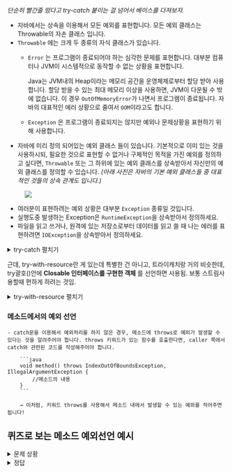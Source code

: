 _단순히 빨간줄 떴다고 try-catch 붙이는 걸 넘어서 베이스를 다져보자._

- 자바에서는 상속을 이용해서 모든 예외를 표현합니다. 모든 예외 클래스는 Throwable의 자손 클래스 입니다.
- `Throwable` 에는 크게 두 종류의 자식 클래스가 있습니다.
    - `Error` 는 프로그램이 종료되어야 하는 심각한 문제를 표현합니다. 대부분 컴퓨터나 JVM이 시스템적으로 동작할 수 없는 상황을 표현합니다.

        Java는 JVM내의 Heap이라는 메모리 공간을 운영체제로부터 할당 받아 사용합니다. 할당 받을 수 있는 최대 메모리 이상을 사용하면, JVM이 다운될 수 밖에 없습니다. 이 경우 `OutOfMemoryError`가 나면서 프로그램이 종료됩니다. 자바의 대표적인 에러 상황으로 줄여서 `OOM`이라고도 합니다.

    - `Exception` 은 프로그램이 종료되지는 않지만 예외나 문제상황을 표현하기 위해 사용합니다.
- 자바에 미리 정의 되어있는 예외 클래스 들이 있습니다. 기본적으로 이미 있는 것을 사용하시되, 필요한 것으로 표현할 수 없거나 구체적인 목적을 가진 예외를 정의하고 싶다면, `Throwable` 또는 그 하위에 있는 예외 클래스를 상속받아서 자신만의 예외 클래스를 정의할 수 있습니다.
*(아래 사진은 자바의 기본 예외 클래스들 중 대표적인 것들의 상속 관계도 입니다.)*

<figure>
    <img src="https://media.vlpt.us/images/codepark_kr/post/a70025be-d97d-4ba4-81de-bf9b8fe48d2b/ExceptionClassHierarchy.png">
</figure>

- 여러분이 표현하려는 예외 상황은 대부분 `Exception` 종류일 것입니다.
- 실행도중 발생하는 Exception은 `RuntimeException`을 상속받아서 정의하세요.
- 파일을 읽고 쓰거나, 원격에 있는 저장소로부터 데이터를 읽고 쓸 때 나는 에러를 표현하려면 `IOException`을 상속받아서 정의하세요.

<details markdown="1">
<summary> try-catch 펼치기 </summary>

```java
try {
    // 예외가 발생할 가능성이 있는 코드를 구현합니다.
} catch (FileNotFoundException e) {
    // FileNotFoundException이 발생했을 경우,이를 처리하기 위한 코드를 구현합니다.
} catch (IOException e) {
    // FileNotFoundException이 아닌 IOException이 발생했을 경우,이를 처리하기 위한 코드를 구현합니다.
} finally {
    // 예외의 발생여부에 관계없이 항상 수행되어야하는 코드를 구현합니다.
}
```

`finally` 구문은 필수는 아닙니다.

만약, 예외가 발생하지 않는다면 try → finally 순으로 실행됩니다. 

또한, 예외는 중복 catch 블럭을 사용하여 다양한 예외처리를 수행할 수 있습니다. 중복 catch블럭을 사용할 때는 먼저 선언된 catch블럭부터 확인합니다. 앞의 catch블럭에서 잡혔다면, 뒤의 catch블럭으로는 전파되지 않습니다. 좁은 범위의 예외부터 앞에 선언하는 것이 좋습니다. 여기서 좁은 범위란 상속관계에서 자식 클래스에 위치 할수록 좁은 범위입니다. 예를 들어서 `IOException`이 발생할 것 같아 예외처리를 하고, 그 외의 예외도 예외처리를 하고 싶다면 `IOException`을 catch 하는 구문을 먼저, `Exception` 을 catch하는 구문을 그 뒤에 작성합니다.

- **[코드스니펫] try-catch-finally 예제 - Main 함수**

    ```java
    public class Main {
        public static void main(String[] args) {
            
        }
    }
    ```

```java
public class Main {
    public static void main(String[] args) {
        int number = 10;
        int result;

        for (int i = 10; i >= 0; i--) {
            try {
                result = number / i;
                System.out.println(result);
            } catch (Exception e) {
                System.out.println("Exception발생: " + e.getMessage());
            } finally {
                System.out.println("항상 실행되는 finally 구문");
            }
        }
    }

}
```

0으로 나눠지는 경우 catch문이 실행되는 예제입니다. 출력 결과를 보면서 try - catch - finally 구조를 이해해보도록 하세요!

</details>
        
        
        
근데, try-with-resource란 게 있는데 특별한 건 아니고, 트라이캐치랑 거의 비슷한데,
try괄호()안에 **Closable 인터페이스를 구현한 객체** 를 선언하면 사용됨. 보통 스트림사용할때 편하게 하려는 것임.

<details markdown="1">
<summary>try-with-resource 펼치기</summary>

- try-catch문이외에 try-with-resource문도 존재합니다.
- 입출력과 함께 자주 쓰이는 구문입니다! 일반적으로 사용되었던 자원을 끝난 후에 닫아줘야 하는 것들이 존재하는데 여기서 try-catch-finally구문보다 편리한 것이 지금부터 설명드릴 **try-with-resource** 문입니다! **(입출력에 대해서는 추후 배울 것이므로 지금은, *"입력과 출력에 대한 것이구나"*라고 생각하시면 됩니다.)**
- 기존의 try-catch(-finally)문은 자원을 닫을 때 close()를 사용해야 합니다.
- try-with-resource문은 try문을 벗어나는 순간 자동적으로 close()가 호출됩니다.
- 어떻게 사용하면 될까요?
→ try()안의 입출력 스트림을 생성하는 로직을 작성할 때 해당 객체가 AutoClosable 인터페이스를 구현한 객체여야 합니다.

    ```java
    import java.io.FileOutputStream;
    import java.io.IOException;

    public class Main {
        public static void main(String[] args) {

            try (FileOutputStream out = new FileOutputStream("test.txt")) {
                // test.txt file 에 Hello Sparta 를 출력
                out.write("Hello Sparta".getBytes());
                out.flush();
            } catch (IOException e) {
                e.printStackTrace();
            }
        }
    }
    ```

    → 이처럼 형식은 try-catch문과 비슷하지만, try()안에 AutoClosable 인터페이스를 구현한 객체를 선언하면 사용할 수 있습니다! 간단하지만, 매우 유용한 예외형식이죠!

    AutoClosable 인터페이스
    그럼 왜 AutoClosable 인터페이스를 사용해야할까요??바로 AutoClosable 인터페이스에는 예외가 발생할 경우 close()메소드를 호출하기로 정의되어있기 때문입니다.

- _만약에 try-with-resource가 아니라 일반 try catch문을 사용했다면_
-  아래와 같은 코드가 됩니다. 코드가 길어질 뿐만 아니라 `FileOutputStream` 을 열고 닫을때 생기는 `Exception` 까지 그 상위에서 catch를 하거나 `throws`로 감싸줘야합니다.

    ```java
    import java.io.FileOutputStream;
    import java.io.IOException;

    public class Main {
        public static void main(String[] args) throws IOException {
            FileOutputStream out = new FileOutputStream("test.txt");
            try {
                // test.txt file 에 Hello Sparta 를 출력
                out.write("Hello Sparta".getBytes());
                out.flush();
            } catch (IOException e) {
                e.printStackTrace();
            }
            out.close();
        }
    }
    ```

</details>

### 메소드에서의 예외 선언
    - catch문을 이용해서 예외처리를 하지 않은 경우, 메소드에 throws로 예외가 발생할 수 있다는 것을 알려주어야 합니다. throws 키워드가 있는 함수를 호출한다면, caller 쪽에서 catch와 관련된 코드를 작성해주어야 합니다.

        ```java
        void method() throws IndexOutOfBoundsException, IllegalArgumentException {
            //메소드의 내용
        }
        ```

        → 이처럼, 키워드 throws를 사용해서 메소드 내에서 발생할 수 있는 예외를 적어주면 됩니다!
  
## 퀴즈로 보는 메소드 예외선언 예시
<details markdown="1">
<summary>문제 상황</summary>

다음 스니펫에 있는 `divide()` 함수는 매개변수(parameter)에 들어오는 값에 따라서 `ArithmeticException`과 `ArrayIndexOutOfBoundsException`이 발생할 수 있습니다.

1. throws 키워드를 통해서 divide() 함수에서 발생할 수 있는 exception의 종류가 무엇인지 알게 해주세요.
2. Main 함수에서 try-catch 문을 이용해서, 다음 동작을 구현하세요.
    1. `ArithmeticException`이 발생할 때는 잘못된 계산임을 알리는 문구를 출력하세요.
    2. `ArrayIndexOutOfBoundsException`이 발생할 때는 현재 배열의 index범위를 알려주는 문구를 출력하세요.
- **[코드스니펫] 예외처리 퀴즈 - Main 함수**

    ```java
    class ArrayCalculation {

        int[] arr = { 0, 1, 2, 3, 4 };

        public int divide(int denominatorIndex, int numeratorIndex) {
            return arr[denominatorIndex] / arr[numeratorIndex];
        }
    }

    public class Main {
        public static void main(String[] args) {
            ArrayCalculation arrayCalculation = new ArrayCalculation();

            System.out.println("2 / 1 = " + arrayCalculation.divide(2, 1));
            System.out.println("1 / 0 = " + arrayCalculation.divide(1, 0)); // java.lang.ArithmeticException: "/ by zero"
            System.out.println("Try to divide using out of index element = "
                               + arrayCalculation.divide(5, 0)); // java.lang.ArrayIndexOutOfBoundsException: 5
        }

    }
    ```

</details>

<details markdown="1">
<summary>정답</summary>

```java
class ArrayCalculation {

    int[] arr = { 0, 1, 2, 3, 4 };

    public int divide(int denominatorIndex, int numeratorIndex)
            throws ArithmeticException, ArrayIndexOutOfBoundsException {
        return arr[denominatorIndex] / arr[numeratorIndex];
    }
}

public class Main {
    public static void main(String[] args) {
        ArrayCalculation arrayCalculation = new ArrayCalculation();

				System.out.println("2 / 1 = " + arrayCalculation.divide(2, 1));
        try {
            System.out.println(
                    "1 / 0 = " + arrayCalculation.divide(1, 0));
        } catch (ArithmeticException arithmeticException) {
            System.out.println("잘못된 계산입니다. " + arithmeticException.getMessage());
        }
        try {
            System.out.println("Try to divide using out of index element = "
                               + arrayCalculation.divide(5, 0)); 
        } catch (ArrayIndexOutOfBoundsException arrayIndexOutOfBoundsException) {
            System.out.println(
                    "잘못된 index 범위로 나누었습니다. 타당 index 범위는 0부터" + (arrayCalculation.arr.length - 1) + "까지 입니다.");
        }
    }

}
```

</details>
